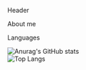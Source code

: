 Header 

About me 



Languages 



![Anurag's GitHub stats](https://github-readme-stats.vercel.app/api?username=BarsbekKamalovshow_icons=true&theme=dark)
<br/>
![Top Langs](https://github-readme-stats.vercel.app/api/top-langs/?username=BarsbekKamalov&layout=compact)